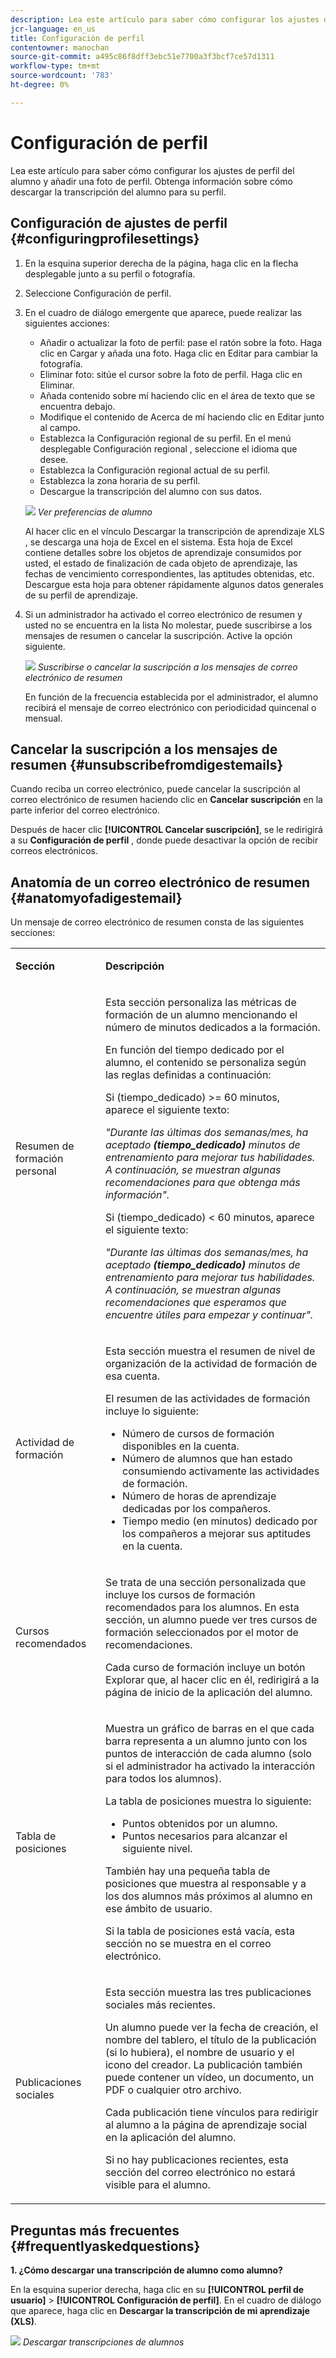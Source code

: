 ```yaml
---
description: Lea este artículo para saber cómo configurar los ajustes de perfil del alumno y añadir una foto de perfil. Obtenga información sobre cómo descargar la transcripción del alumno para su perfil.
jcr-language: en_us
title: Configuración de perfil
contentowner: manochan
source-git-commit: a495c86f8dff3ebc51e7700a3f3bcf7ce57d1311
workflow-type: tm+mt
source-wordcount: '783'
ht-degree: 0%

---
```




# Configuración de perfil

Lea este artículo para saber cómo configurar los ajustes de perfil del alumno y añadir una foto de perfil. Obtenga información sobre cómo descargar la transcripción del alumno para su perfil.

## Configuración de ajustes de perfil {#configuringprofilesettings}

1. En la esquina superior derecha de la página, haga clic en la flecha desplegable junto a su perfil o fotografía.
1. Seleccione Configuración de perfil.
1. En el cuadro de diálogo emergente que aparece, puede realizar las siguientes acciones:

   * Añadir o actualizar la foto de perfil: pase el ratón sobre la foto. Haga clic en Cargar y añada una foto. Haga clic en Editar para cambiar la fotografía.
   * Eliminar foto: sitúe el cursor sobre la foto de perfil. Haga clic en Eliminar.
   * Añada contenido sobre mí haciendo clic en el área de texto que se encuentra debajo.
   * Modifique el contenido de Acerca de mí haciendo clic en Editar junto al campo.
   * Establezca la Configuración regional de su perfil. En el menú desplegable Configuración regional , seleccione el idioma que desee.
   * Establezca la Configuración regional actual de su perfil.
   * Establezca la zona horaria de su perfil.
   * Descargue la transcripción del alumno con sus datos.

   ![](assets/learner-preferences.png)
   *Ver preferencias de alumno*

   Al hacer clic en el vínculo Descargar la transcripción de aprendizaje XLS , se descarga una hoja de Excel en el sistema. Esta hoja de Excel contiene detalles sobre los objetos de aprendizaje consumidos por usted, el estado de finalización de cada objeto de aprendizaje, las fechas de vencimiento correspondientes, las aptitudes obtenidas, etc. Descargue esta hoja para obtener rápidamente algunos datos generales de su perfil de aprendizaje.

1. Si un administrador ha activado el correo electrónico de resumen y usted no se encuentra en la lista No molestar, puede suscribirse a los mensajes de resumen o cancelar la suscripción. Active la opción siguiente.

   ![](assets/digest-email-option-learner.png)
   *Suscribirse o cancelar la suscripción a los mensajes de correo electrónico de resumen*

   En función de la frecuencia establecida por el administrador, el alumno recibirá el mensaje de correo electrónico con periodicidad quincenal o mensual.

## Cancelar la suscripción a los mensajes de resumen {#unsubscribefromdigestemails}

Cuando reciba un correo electrónico, puede cancelar la suscripción al correo electrónico de resumen haciendo clic en **Cancelar suscripción** en la parte inferior del correo electrónico.

Después de hacer clic **[!UICONTROL Cancelar suscripción]**, se le redirigirá a su **Configuración de perfil** , donde puede desactivar la opción de recibir correos electrónicos.

## Anatomía de un correo electrónico de resumen {#anatomyofadigestemail}

Un mensaje de correo electrónico de resumen consta de las siguientes secciones:

<table>
 <tbody>
  <tr>
   <td>
    <p><b>Sección</b></p></td>
   <td>
    <p><b>Descripción</b></p></td>
  </tr>
  <tr>
   <td>
    <p>Resumen de formación personal</p></td>
   <td>
    <p>Esta sección personaliza las métricas de formación de un alumno mencionando el número de minutos dedicados a la formación.</p>
    <p>En función del tiempo dedicado por el alumno, el contenido se personaliza según las reglas definidas a continuación:</p>
    <p>Si (tiempo_dedicado) &gt;= 60 minutos, aparece el siguiente texto:</p>
    <p><i>"Durante las últimas dos semanas/mes, ha aceptado <b>(tiempo_dedicado)</b> minutos de entrenamiento para mejorar tus habilidades. A continuación, se muestran algunas recomendaciones para que obtenga más información". </i></p>
    <p> Si (tiempo_dedicado) &lt; 60 minutos, aparece el siguiente texto:</p>
    <p><i>"Durante las últimas dos semanas/mes, ha aceptado <b>(tiempo_dedicado)</b> minutos de entrenamiento para mejorar tus habilidades. A continuación, se muestran algunas recomendaciones que esperamos que encuentre útiles para empezar y continuar".</i></p></td>
  </tr>
  <tr>
   <td>
    <p>Actividad de formación</p></td>
   <td>
    <p>Esta sección muestra el resumen de nivel de organización de la actividad de formación de esa cuenta.</p>
    <p>El resumen de las actividades de formación incluye lo siguiente: </p>
    <ul>
     <li>Número de cursos de formación disponibles en la cuenta.</li>
     <li>Número de alumnos que han estado consumiendo activamente las actividades de formación.</li>
     <li>Número de horas de aprendizaje dedicadas por los compañeros.</li>
     <li>Tiempo medio (en minutos) dedicado por los compañeros a mejorar sus aptitudes en la cuenta.</li>
    </ul></td>
  </tr>
  <tr>
   <td>
    <p>Cursos recomendados</p></td>
   <td>
    <p>Se trata de una sección personalizada que incluye los cursos de formación recomendados para los alumnos. En esta sección, un alumno puede ver tres cursos de formación seleccionados por el motor de recomendaciones.</p>
    <p>Cada curso de formación incluye un botón Explorar que, al hacer clic en él, redirigirá a la página de inicio de la aplicación del alumno.  </p></td>
  </tr>
  <tr>
   <td>
    <p>Tabla de posiciones</p></td>
   <td>
    <p>Muestra un gráfico de barras en el que cada barra representa a un alumno junto con los puntos de interacción de cada alumno (solo si el administrador ha activado la interacción para todos los alumnos).</p>
    <p>La tabla de posiciones muestra lo siguiente:</p>
    <ul>
     <li>Puntos obtenidos por un alumno.</li>
     <li>Puntos necesarios para alcanzar el siguiente nivel.</li>
    </ul>
    <p>También hay una pequeña tabla de posiciones que muestra al responsable y a los dos alumnos más próximos al alumno en ese ámbito de usuario.</p>
    <p>Si la tabla de posiciones está vacía, esta sección no se muestra en el correo electrónico.</p></td>
  </tr>
  <tr>
   <td>
    <p><a>Publicaciones sociales</a></p></td>
   <td>
    <p>Esta sección muestra las tres publicaciones sociales más recientes.</p>
    <p>Un alumno puede ver la fecha de creación, el nombre del tablero, el título de la publicación (si lo hubiera), el nombre de usuario y el icono del creador. La publicación también puede contener un vídeo, un documento, un PDF o cualquier otro archivo.</p>
    <p>Cada publicación tiene vínculos para redirigir al alumno a la página de aprendizaje social en la aplicación del alumno.</p>
    <p>Si no hay publicaciones recientes, esta sección del correo electrónico no estará visible para el alumno.</p></td>
  </tr>
 </tbody>
</table>

## Preguntas más frecuentes {#frequentlyaskedquestions}

**1. ¿Cómo descargar una transcripción de alumno como alumno?**

En la esquina superior derecha, haga clic en su **[!UICONTROL perfil de usuario]** > **[!UICONTROL Configuración de perfil]**. En el cuadro de diálogo que aparece, haga clic en **Descargar la transcripción de mi aprendizaje (XLS)**.

![](assets/dowload-lt.png)
*Descargar transcripciones de alumnos*
